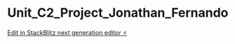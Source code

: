 # Unit_C2_Project_Jonathan_Fernando

[Edit in StackBlitz next generation editor ⚡️](https://stackblitz.com/~/github.com/JonathanFernando1102/Unit_C2_Project_Jonathan_Fernando)